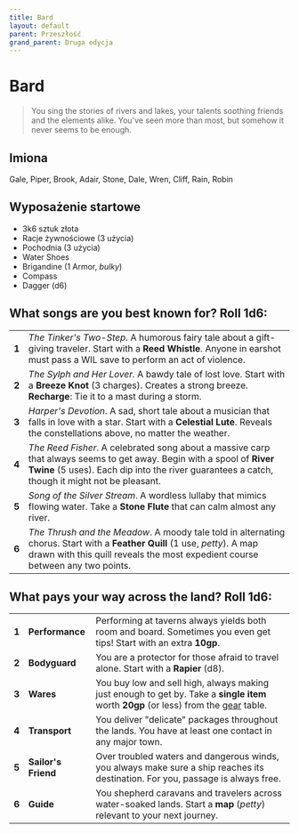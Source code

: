 ```yaml
---
title: Bard
layout: default
parent: Przeszłość
grand_parent: Druga edycja
---
```


# Bard

> You sing the stories of rivers and lakes, your talents soothing friends and the elements alike. You've seen more than most, but somehow it never seems to be enough.

## Imiona

Gale, Piper, Brook, Adair, Stone, Dale, Wren, Cliff, Rain, Robin

## Wyposażenie startowe

- 3k6 sztuk złota
- Racje żywnościowe (3 użycia)
- Pochodnia (3 użycia) 
- Water Shoes
- Brigandine (1 Armor, _bulky_)
- Compass
- Dagger (d6)

## What songs are you best known for? Roll 1d6:

|       |                                                                                                                                                                                                                       |
| ----- | --------------------------------------------------------------------------------------------------------------------------------------------------------------------------------------------------------------------- |
| **1** | _The Tinker's Two-Step_. A humorous fairy tale about a gift-giving traveler. Start with a **Reed Whistle**. Anyone in earshot must pass a WIL save to perform an act of violence.                                     |
| **2** | _The Sylph and Her Lover_. A bawdy tale of lost love. Start with a **Breeze Knot** (3 charges). Creates a strong breeze. **Recharge**: Tie it to a mast during a storm.                                               |
| **3** | _Harper's Devotion_. A sad, short tale about a musician that falls in love with a star. Start with a **Celestial Lute**. Reveals the constellations above, no matter the weather.                                     |
| **4** | _The Reed Fisher_. A celebrated song about a massive carp that always seems to get away. Begin with a spool of **River Twine** (5 uses). Each dip into the river guarantees a catch, though it might not be pleasant. |
| **5** | _Song of the Silver Stream_. A wordless lullaby that mimics flowing water. Take a **Stone Flute** that can calm almost any river.                                                                                     |
| **6** | _The Thrush and the Meadow_. A moody tale told in alternating chorus. Start with a **Feather Quill** (1 use, _petty_). A map drawn with this quill reveals the most expedient course between any two points.          |

## What pays your way across the land? Roll 1d6:

|       |                     |                                                                                                                                                                  |
| ----- | ------------------- | ---------------------------------------------------------------------------------------------------------------------------------------------------------------- |
| **1** | **Performance**     | Performing at taverns always yields both room and board. Sometimes you even get tips! Start with an extra **10gp**.                                              |
| **2** | **Bodyguard**       | You are a protector for those afraid to travel alone. Start with a **Rapier** (d8).                                                                              |
| **3** | **Wares**           | You buy low and sell high, always making just enough to get by. Take a **single item** worth **20gp** (or less) from the [gear](/wip/2e/marketplace#gear) table. |
| **4** | **Transport**       | You deliver "delicate" packages throughout the lands. You have at least one contact in any major town.                                                           |
| **5** | **Sailor's Friend** | Over troubled waters and dangerous winds, you always make sure a ship reaches its destination. For you, passage is always free.                                  |
| **6** | **Guide**           | You shepherd caravans and travelers across water-soaked lands. Start a **map** (_petty_) relevant to your next journey.                                          |
